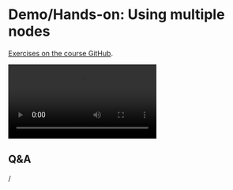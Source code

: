 # Demo/Hands-on: Using multiple nodes

[Exercises on the course GitHub](https://github.com/Lumi-supercomputer/Getting_Started_with_AI_workshop/tree/ai-20241126/09_Extreme_scale_AI).

<video src="https://462000265.lumidata.eu/ai-20241126/recordings/E09_ExtremeScale.mp4" controls="controls"></video>


## Q&A

/
